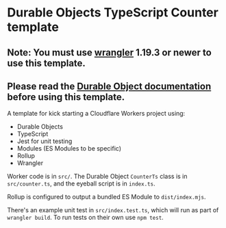 # Durable Objects TypeScript Counter template


## Note: You must use [wrangler](https://developers.cloudflare.com/workers/cli-wrangler/install-update) 1.19.3 or newer to use this template.

## Please read the [Durable Object documentation](https://developers.cloudflare.com/workers/learning/using-durable-objects) before using this template.

A template for kick starting a Cloudflare Workers project using:

- Durable Objects
- TypeScript
- Jest for unit testing
- Modules (ES Modules to be specific)
- Rollup
- Wrangler

Worker code is in `src/`. The Durable Object `CounterTs` class is in `src/counter.ts`, and the eyeball script is in `index.ts`.

Rollup is configured to output a bundled ES Module to `dist/index.mjs`.

There's an example unit test in `src/index.test.ts`, which will run as part of `wrangler build`.   To run tests on their own use `npm test`.